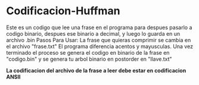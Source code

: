 # Codificacion-Huffman
Este es un codigo que lee una frase en el programa para despues pasarlo a codigo binario, despues ese binario a decimal, y luego lo guarda en un archivo .bin
Pasos Para Usar:
La frase que quieras comprimir se cambia en el archivo "frase.txt"
El programa diferencia acentos y mayusculas.
Una vez terminado el proceso se genera el codigo en binario de la frase en "codigo.bin" y se genera tu arbol binario en postorder en "llave.txt"

**La codificacion del archivo de la frase a leer debe estar en codificacion ANSII**
